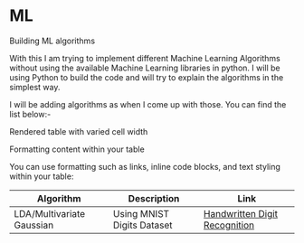 # ML
Building ML algorithms

With this I am trying to implement different Machine Learning Algorithms without using the available Machine Learning libraries in python. I will be using Python to build the code and will try to explain the algorithms in the simplest way.

I will be adding algorithms as when I come up with those. You can find the list below:-


Rendered table with varied cell width

Formatting content within your table

You can use formatting such as links, inline code blocks, and text styling within your table:

| Algorithm | Description | Link 
| --- | --- | --- 
| LDA/Multivariate Gaussian | Using MNIST Digits Dataset | [Handwritten Digit Recognition](https://github.com/akshitbhatnagar2008/ML/blob/master/Handwritten%20digit%20recognition1.ipynb)
